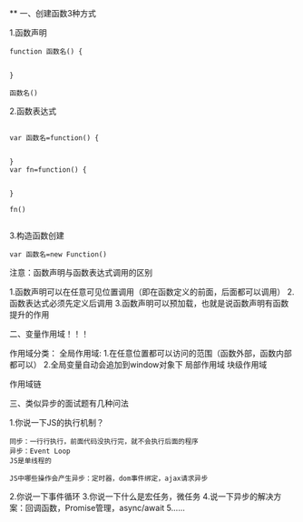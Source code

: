 ** 一、创建函数3种方式

1.函数声明

```
function 函数名() {


}

函数名()

```


2.函数表达式

```

var 函数名=function() {


}
var fn=function() {


}

fn()


```

3.构造函数创建

```
var 函数名=new Function()

```

注意：函数声明与函数表达式调用的区别

 1.函数声明可以在任意可见位置调用（即在函数定义的前面，后面都可以调用）
 2.函数表达式必须先定义后调用
 3.函数声明可以预加载，也就是说函数声明有函数提升的作用

二、变量作用域！！！

  作用域分类：
    全局作用域:
       1.在任意位置都可以访问的范围（函数外部，函数内部都可以）
       2.全局变量自动会追加到window对象下
    局部作用域
    块级作用域

  作用域链


三、类似异步的面试题有几种问法

  1.你说一下JS的执行机制？

    同步：一行行执行，前面代码没执行完，就不会执行后面的程序
    异步：Event Loop
    JS是单线程的

    JS中哪些操作会产生异步：定时器，dom事件绑定，ajax请求异步

  2.你说一下事件循环
  3.你说一下什么是宏任务，微任务
  4.说一下异步的解决方案：回调函数，Promise管理，async/await
  5......


